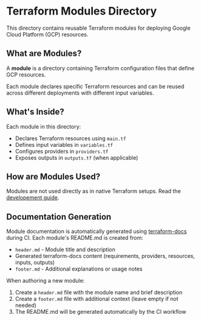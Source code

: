 # Terraform Modules Directory

This directory contains reusable Terraform modules for deploying Google Cloud Platform (GCP) resources.

## What are Modules?

A **module** is a directory containing Terraform configuration files that define GCP resources.

Each module declares specific Terraform resources and can be reused across different deployments with different input variables.

## What's Inside?

Each module in this directory:
- Declares Terraform resources using `main.tf`
- Defines input variables in `variables.tf` 
- Configures providers in `providers.tf`
- Exposes outputs in `outputs.tf` (when applicable)

## How are Modules Used?

Modules are not used directly as in native Terraform setups.
Read the [developement guide](../docs/development.md).

## Documentation Generation

Module documentation is automatically generated using [terraform-docs](https://terraform-docs.io/) during CI. Each module's README.md is created from:

- `header.md` - Module title and description
- Generated terraform-docs content (requirements, providers, resources, inputs, outputs)  
- `footer.md` - Additional explanations or usage notes

When authoring a new module:
1. Create a `header.md` file with the module name and brief description
2. Create a `footer.md` file with additional context (leave empty if not needed)
3. The README.md will be generated automatically by the CI workflow